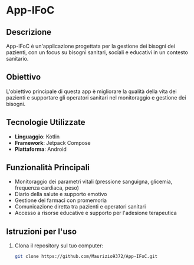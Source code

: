 # App-IFoC

## Descrizione
App-IFoC è un'applicazione progettata per la gestione dei bisogni dei pazienti, con un focus su bisogni sanitari, sociali e educativi in un contesto sanitario.

## Obiettivo
L'obiettivo principale di questa app è migliorare la qualità della vita dei pazienti e supportare gli operatori sanitari nel monitoraggio e gestione dei bisogni.

## Tecnologie Utilizzate
- **Linguaggio**: Kotlin
- **Framework**: Jetpack Compose
- **Piattaforma**: Android

## Funzionalità Principali
- Monitoraggio dei parametri vitali (pressione sanguigna, glicemia, frequenza cardiaca, peso)
- Diario della salute e supporto emotivo
- Gestione dei farmaci con promemoria
- Comunicazione diretta tra pazienti e operatori sanitari
- Accesso a risorse educative e supporto per l'adesione terapeutica

## Istruzioni per l'uso
1. Clona il repository sul tuo computer:
   ```bash
   git clone https://github.com/Maurizio9372/App-IFoC.git
